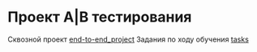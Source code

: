 # Проект A|B тестирования 

Сквозной проект [end-to-end_project](end-to-end_project)
Задания по ходу обучения [tasks](tasks)